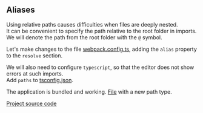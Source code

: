 ## Aliases

Using relative paths causes difficulties when files are deeply nested.  
It can be convenient to specify the path relative to the root folder in imports.  
We will denote the path from the root folder with the `@` symbol.

Let's make changes to the file [webpack.config.ts](webpack.config.ts),  adding the `alias` property to the `resolve` section.

We will also need to configure `typescript`, so that the editor does not show errors at such imports.  
Add `paths` to [tsconfig.json](tsconfig.json).

The application is bundled and working. [File](src/pages/Blog/Blog.tsx) with a new path type.
  
[Project source code](./)
